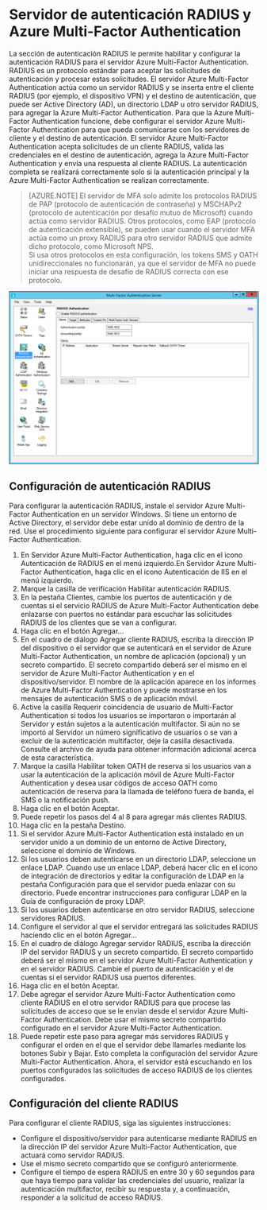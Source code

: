<properties 
	pageTitle="Servidor de autenticación RADIUS y Azure Multi-Factor Authentication" 
	description="Se trata de la página Azure Multi-Factor Authentication que ayudará a implementar la autenticación RADIUS y el servidor Azure Multi-Factor Authentication." 
	services="multi-factor-authentication" 
	documentationCenter="" 
	authors="billmath" 
	manager="stevenpo" 
	editor="curtand"/>

<tags 
	ms.service="multi-factor-authentication" 
	ms.workload="identity" 
	ms.tgt_pltfrm="na" 
	ms.devlang="na" 
	ms.topic="get-started-article" 
	ms.date="02/18/2016" 
	ms.author="billmath"/>



# Servidor de autenticación RADIUS y Azure Multi-Factor Authentication

La sección de autenticación RADIUS le permite habilitar y configurar la autenticación RADIUS para el servidor Azure Multi-Factor Authentication. RADIUS es un protocolo estándar para aceptar las solicitudes de autenticación y procesar estas solicitudes. El servidor Azure Multi-Factor Authentication actúa como un servidor RADIUS y se inserta entre el cliente RADIUS (por ejemplo, el dispositivo VPN) y el destino de autenticación, que puede ser Active Directory (AD), un directorio LDAP u otro servidor RADIUS, para agregar la Azure Multi-Factor Authentication. Para que la Azure Multi-Factor Authentication funcione, debe configurar el servidor Azure Multi-Factor Authentication para que pueda comunicarse con los servidores de cliente y el destino de autenticación. El servidor Azure Multi-Factor Authentication acepta solicitudes de un cliente RADIUS, valida las credenciales en el destino de autenticación, agrega la Azure Multi-Factor Authentication y envía una respuesta al cliente RADIUS. La autenticación completa se realizará correctamente solo si la autenticación principal y la Azure Multi-Factor Authentication se realizan correctamente.

>[AZURE.NOTE]
El servidor de MFA solo admite los protocolos RADIUS de PAP (protocolo de autenticación de contraseña) y MSCHAPv2 (protocolo de autenticación por desafío mutuo de Microsoft) cuando actúa como servidor RADIUS. Otros protocolos, como EAP (protocolo de autenticación extensible), se pueden usar cuando el servidor MFA actúa como un proxy RADIUS para otro servidor RADIUS que admite dicho protocolo, como Microsoft NPS. </br> Si usa otros protocolos en esta configuración, los tokens SMS y OATH unidireccionales no funcionarán, ya que el servidor de MFA no puede iniciar una respuesta de desafío de RADIUS correcta con ese protocolo.


![Autenticación Radius](./media/multi-factor-authentication-get-started-server-rdg/radius.png)

## Configuración de autenticación RADIUS

Para configurar la autenticación RADIUS, instale el servidor Azure Multi-Factor Authentication en un servidor Windows. Si tiene un entorno de Active Directory, el servidor debe estar unido al dominio de dentro de la red. Use el procedimiento siguiente para configurar el servidor Azure Multi-Factor Authentication.

1. En Servidor Azure Multi-Factor Authentication, haga clic en el icono Autenticación de RADIUS en el menú izquierdo.En Servidor Azure Multi-Factor Authentication, haga clic en el icono Autenticación de IIS en el menú izquierdo.
2. Marque la casilla de verificación Habilitar autenticación RADIUS.
3. En la pestaña Clientes, cambie los puertos de autenticación y de cuentas si el servicio RADIUS de Azure Multi-Factor Authentication debe enlazarse con puertos no estándar para escuchar las solicitudes RADIUS de los clientes que se van a configurar.
4. Haga clic en el botón Agregar...
5. En el cuadro de diálogo Agregar cliente RADIUS, escriba la dirección IP del dispositivo o el servidor que se autenticará en el servidor de Azure Multi-Factor Authentication, un nombre de aplicación (opcional) y un secreto compartido. El secreto compartido deberá ser el mismo en el servidor de Azure Multi-Factor Authentication y en el dispositivo/servidor. El nombre de la aplicación aparece en los informes de Azure Multi-Factor Authentication y puede mostrarse en los mensajes de autenticación SMS o de aplicación móvil.
6. Active la casilla Requerir coincidencia de usuario de Multi-Factor Authentication si todos los usuarios se importaron o importarán al Servidor y están sujetos a la autenticación multifactor. Si aún no se importó al Servidor un número significativo de usuarios o se van a excluir de la autenticación multifactor, deje la casilla desactivada. Consulte el archivo de ayuda para obtener información adicional acerca de esta característica.
7. Marque la casilla Habilitar token OATH de reserva si los usuarios van a usar la autenticación de la aplicación móvil de Azure Multi-Factor Authentication y desea usar códigos de acceso OATH como autenticación de reserva para la llamada de teléfono fuera de banda, el SMS o la notificación push.
8. Haga clic en el botón Aceptar.
9. Puede repetir los pasos del 4 al 8 para agregar más clientes RADIUS.
10. Haga clic en la pestaña Destino.
11. Si el servidor Azure Multi-Factor Authentication está instalado en un servidor unido a un dominio de un entorno de Active Directory, seleccione el dominio de Windows.
12. Si los usuarios deben autenticarse en un directorio LDAP, seleccione un enlace LDAP. Cuando use un enlace LDAP, deberá hacer clic en el icono de integración de directorios y editar la configuración de LDAP en la pestaña Configuración para que el servidor pueda enlazar con su directorio. Puede encontrar instrucciones para configurar LDAP en la Guía de configuración de proxy LDAP. 
13. Si los usuarios deben autenticarse en otro servidor RADIUS, seleccione servidores RADIUS.
14. Configure el servidor al que el servidor entregará las solicitudes RADIUS haciendo clic en el botón Agregar...
15. En el cuadro de diálogo Agregar servidor RADIUS, escriba la dirección IP del servidor RADIUS y un secreto compartido. El secreto compartido deberá ser el mismo en el servidor Azure Multi-Factor Authentication y en el servidor RADIUS. Cambie el puerto de autenticación y el de cuentas si el servidor RADIUS usa puertos diferentes.
16. Haga clic en el botón Aceptar. 
17. Debe agregar el servidor Azure Multi-Factor Authentication como cliente RADIUS en el otro servidor RADIUS para que procese las solicitudes de acceso que se le envían desde el servidor Azure Multi-Factor Authentication. Debe usar el mismo secreto compartido configurado en el servidor Azure Multi-Factor Authentication.
18. Puede repetir este paso para agregar más servidores RADIUS y configurar el orden en el que el servidor debe llamarles mediante los botones Subir y Bajar. Esto completa la configuración del servidor Azure Multi-Factor Authentication. Ahora, el servidor está escuchando en los puertos configurados las solicitudes de acceso RADIUS de los clientes configurados.   


## Configuración del cliente RADIUS

Para configurar el cliente RADIUS, siga las siguientes instrucciones:

- Configure el dispositivo/servidor para autenticarse mediante RADIUS en la dirección IP del servidor Azure Multi-Factor Authentication, que actuará como servidor RADIUS. 
- Use el mismo secreto compartido que se configuró anteriormente. 
- Configure el tiempo de espera RADIUS en entre 30 y 60 segundos para que haya tiempo para validar las credenciales del usuario, realizar la autenticación multifactor, recibir su respuesta y, a continuación, responder a la solicitud de acceso RADIUS.

<!---HONumber=AcomDC_0224_2016-->